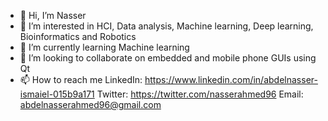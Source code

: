 - 👋 Hi, I’m Nasser
- 👀 I’m interested in HCI, Data analysis, Machine learning, Deep learning, Bioinformatics and Robotics
- 🌱 I’m currently learning Machine learning
- 💞️ I’m looking to collaborate on embedded and mobile phone GUIs using Qt
- 📫 How to reach me 
LinkedIn: https://www.linkedin.com/in/abdelnasser-ismaiel-015b9a171
Twitter: https://twitter.com/nasserahmed96
Email: abdelnasserahmed96@gmail.com

<!---
nasserahmed96/nasserahmed96 is a ✨ special ✨ repository because its `README.md` (this file) appears on your GitHub profile.
You can click the Preview link to take a look at your changes.
--->
